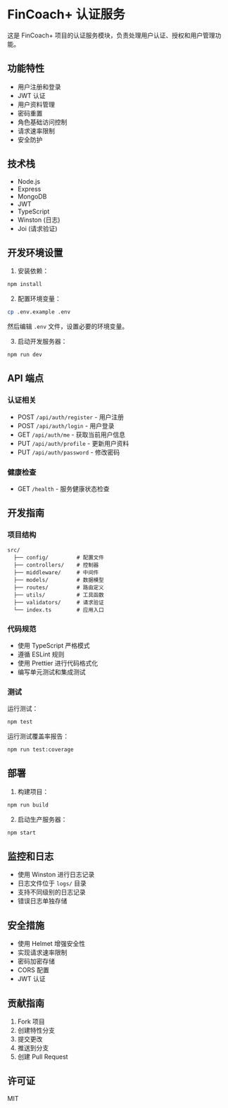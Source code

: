 # FinCoach+ 认证服务

这是 FinCoach+ 项目的认证服务模块，负责处理用户认证、授权和用户管理功能。

## 功能特性

- 用户注册和登录
- JWT 认证
- 用户资料管理
- 密码重置
- 角色基础访问控制
- 请求速率限制
- 安全防护

## 技术栈

- Node.js
- Express
- MongoDB
- JWT
- TypeScript
- Winston (日志)
- Joi (请求验证)

## 开发环境设置

1. 安装依赖：
```bash
npm install
```

2. 配置环境变量：
```bash
cp .env.example .env
```
然后编辑 `.env` 文件，设置必要的环境变量。

3. 启动开发服务器：
```bash
npm run dev
```

## API 端点

### 认证相关

- POST `/api/auth/register` - 用户注册
- POST `/api/auth/login` - 用户登录
- GET `/api/auth/me` - 获取当前用户信息
- PUT `/api/auth/profile` - 更新用户资料
- PUT `/api/auth/password` - 修改密码

### 健康检查

- GET `/health` - 服务健康状态检查

## 开发指南

### 项目结构

```
src/
  ├── config/         # 配置文件
  ├── controllers/    # 控制器
  ├── middleware/     # 中间件
  ├── models/         # 数据模型
  ├── routes/         # 路由定义
  ├── utils/          # 工具函数
  ├── validators/     # 请求验证
  └── index.ts        # 应用入口
```

### 代码规范

- 使用 TypeScript 严格模式
- 遵循 ESLint 规则
- 使用 Prettier 进行代码格式化
- 编写单元测试和集成测试

### 测试

运行测试：
```bash
npm test
```

运行测试覆盖率报告：
```bash
npm run test:coverage
```

## 部署

1. 构建项目：
```bash
npm run build
```

2. 启动生产服务器：
```bash
npm start
```

## 监控和日志

- 使用 Winston 进行日志记录
- 日志文件位于 `logs/` 目录
- 支持不同级别的日志记录
- 错误日志单独存储

## 安全措施

- 使用 Helmet 增强安全性
- 实现请求速率限制
- 密码加密存储
- CORS 配置
- JWT 认证

## 贡献指南

1. Fork 项目
2. 创建特性分支
3. 提交更改
4. 推送到分支
5. 创建 Pull Request

## 许可证

MIT 